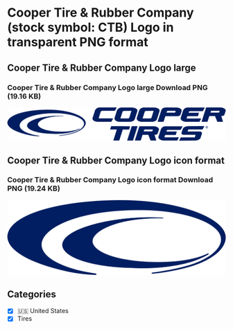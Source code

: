 # Cooper Tire & Rubber Company (stock symbol: CTB) Logo in transparent PNG format

## Cooper Tire & Rubber Company Logo large

### Cooper Tire & Rubber Company Logo large Download PNG (19.16 KB)

![Cooper Tire & Rubber Company Logo large Download PNG (19.16 KB)](/img/orig/CTB_BIG-26a64987.png)

## Cooper Tire & Rubber Company Logo icon format

### Cooper Tire & Rubber Company Logo icon format Download PNG (19.24 KB)

![Cooper Tire & Rubber Company Logo icon format Download PNG (19.24 KB)](/img/orig/CTB-1b44cc0c.png)



## Categories
- [x] 🇺🇸 United States
- [x] Tires
